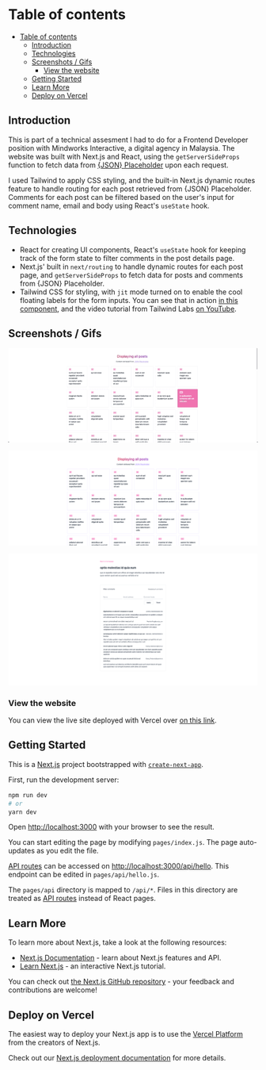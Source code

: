 # Table of contents

- [Table of contents](#table-of-contents)
  - [Introduction](#introduction)
  - [Technologies](#technologies)
  - [Screenshots / Gifs](#screenshots--gifs)
    - [View the website](#view-the-website)
  - [Getting Started](#getting-started)
  - [Learn More](#learn-more)
  - [Deploy on Vercel](#deploy-on-vercel)

## Introduction

This is part of a technical assesment I had to do for a Frontend Developer position with Mindworks Interactive, a digital agency in Malaysia. The website was built with Next.js and React, using the `getServerSideProps` function to fetch data from [{JSON} Placeholder](https://jsonplaceholder.typicode.com/) upon each request.

I used Tailwind to apply CSS styling, and the built-in Next.js dynamic routes feature to handle routing for each post retrieved from {JSON} Placeholder. Comments for each post can be filtered based on the user's input for comment name, email and body using React's `useState` hook.

## Technologies

- React for creating UI components, React's `useState` hook for keeping track of the form state to filter comments in the post details page.
- Next.js' built in `next/routing` to handle dynamic routes for each post page, and `getServerSideProps` to fetch data for posts and comments from {JSON} Placeholder.
- Tailwind CSS for styling, with `jit` mode turned on to enable the cool floating labels for the form inputs. You can see that in action [in this component](components/InputWithLabel.js), and the video tutorial from Tailwind Labs [on YouTube](https://www.youtube.com/watch?v=nJzKi6oIvBA).

## Screenshots / Gifs

![Website flow](public/media/post.gif)

![Homepage](public/media/homepage.png)

![Post details page](public/media/post-details.png)

### View the website

You can view the live site deployed with Vercel over [on this link](https://mindworks-interview-frontend.ahmadihsan.com/).

## Getting Started

This is a [Next.js](https://nextjs.org/) project bootstrapped with [`create-next-app`](https://github.com/vercel/next.js/tree/canary/packages/create-next-app).

First, run the development server:

```bash
npm run dev
# or
yarn dev
```

Open [http://localhost:3000](http://localhost:3000) with your browser to see the result.

You can start editing the page by modifying `pages/index.js`. The page auto-updates as you edit the file.

[API routes](https://nextjs.org/docs/api-routes/introduction) can be accessed on [http://localhost:3000/api/hello](http://localhost:3000/api/hello). This endpoint can be edited in `pages/api/hello.js`.

The `pages/api` directory is mapped to `/api/*`. Files in this directory are treated as [API routes](https://nextjs.org/docs/api-routes/introduction) instead of React pages.

## Learn More

To learn more about Next.js, take a look at the following resources:

- [Next.js Documentation](https://nextjs.org/docs) - learn about Next.js features and API.
- [Learn Next.js](https://nextjs.org/learn) - an interactive Next.js tutorial.

You can check out [the Next.js GitHub repository](https://github.com/vercel/next.js/) - your feedback and contributions are welcome!

## Deploy on Vercel

The easiest way to deploy your Next.js app is to use the [Vercel Platform](https://vercel.com/new?utm_medium=default-template&filter=next.js&utm_source=create-next-app&utm_campaign=create-next-app-readme) from the creators of Next.js.

Check out our [Next.js deployment documentation](https://nextjs.org/docs/deployment) for more details.
